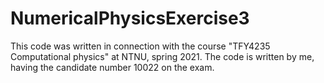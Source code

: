 # NumericalPhysicsExercise3


This code was written in connection with the course "TFY4235 Computational physics" at NTNU, spring 2021. 
The code is written by me, having the candidate number 10022 on the exam. 

